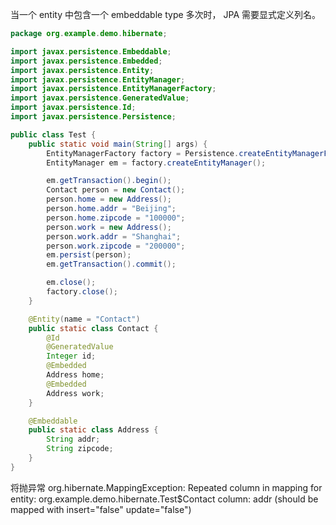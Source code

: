 当一个 entity 中包含一个 embeddable type 多次时， JPA 需要显式定义列名。


```java
package org.example.demo.hibernate;

import javax.persistence.Embeddable;
import javax.persistence.Embedded;
import javax.persistence.Entity;
import javax.persistence.EntityManager;
import javax.persistence.EntityManagerFactory;
import javax.persistence.GeneratedValue;
import javax.persistence.Id;
import javax.persistence.Persistence;

public class Test {
    public static void main(String[] args) {
        EntityManagerFactory factory = Persistence.createEntityManagerFactory("test");
        EntityManager em = factory.createEntityManager();

        em.getTransaction().begin();
        Contact person = new Contact();
        person.home = new Address();
        person.home.addr = "Beijing";
        person.home.zipcode = "100000";
        person.work = new Address();
        person.work.addr = "Shanghai";
        person.work.zipcode = "200000";
        em.persist(person);
        em.getTransaction().commit();

        em.close();
        factory.close();
    }

    @Entity(name = "Contact")
    public static class Contact {
        @Id
        @GeneratedValue
        Integer id;
        @Embedded
        Address home;
        @Embedded
        Address work;
    }

    @Embeddable
    public static class Address {
        String addr;
        String zipcode;
    }
}
```


将抛异常 org.hibernate.MappingException: Repeated column in mapping for entity: org.example.demo.hibernate.Test$Contact column: addr (should be mapped with insert="false" update="false")
